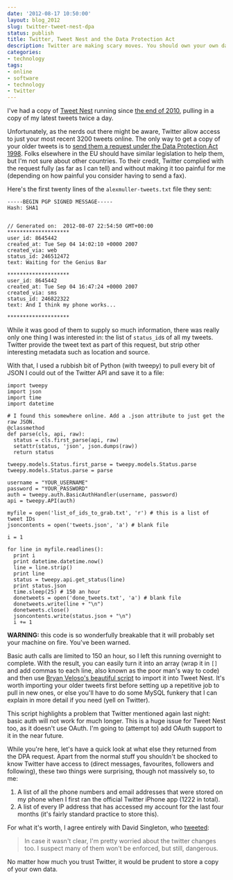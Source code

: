 ```yaml
---
date: '2012-08-17 10:50:00'
layout: blog_2012
slug: twitter-tweet-nest-dpa
status: publish
title: Twitter, Tweet Nest and the Data Protection Act
description: Twitter are making scary moves. You should own your own data.
categories:
- technology
tags:
- online
- software
- technology
- twitter
---
```


I've had a copy of [Tweet Nest][tweetnest] running since [the end of 2010][tnblog],
pulling in a copy of my latest tweets twice a day.

[tweetnest]: http://pongsocket.com/tweetnest/
[tnblog]: /blog/2011/02/tweet-nest/

Unfortunately, as the nerds out there might be aware, Twitter allow access to
just your most recent 3200 tweets online. The only way to get a copy of your
older tweets is to [send them a request under the Data Protection Act
1998][twitterdpa]. Folks elsewhere in the EU should have similar legislation to
help them, but I'm not sure about other countries. To their credit, Twitter
complied with the request fully (as far as I can tell) and without making it too
painful for me (depending on how painful you consider having to send a fax).

[twitterdpa]: https://www.privacyinternational.org/blog/what-does-twitter-know-about-its-users-nologs

Here's the first twenty lines of the `alexmuller-tweets.txt` file they sent:

    -----BEGIN PGP SIGNED MESSAGE-----
    Hash: SHA1


    // Generated on:  2012-08-07 22:54:50 GMT+00:00
    ********************
    user_id: 8645442
    created_at: Tue Sep 04 14:02:10 +0000 2007
    created_via: web
    status_id: 246512472
    text: Waiting for the Genius Bar

    ********************
    user_id: 8645442
    created_at: Tue Sep 04 16:47:24 +0000 2007
    created_via: sms
    status_id: 246822322
    text: And I think my phone works...

    ********************

While it was good of them to supply so much information, there was really only
one thing I was interested in: the list of `status_id`s of all my tweets.
Twitter provide the tweet text as part of this request, but strip other
interesting metadata such as location and source.

With that, I used a rubbish bit of Python (with tweepy) to pull every bit of
JSON I could out of the Twitter API and save it to a file:

    import tweepy
    import json
    import time
    import datetime

    # I found this somewhere online. Add a .json attribute to just get the raw JSON.
    @classmethod
    def parse(cls, api, raw):
      status = cls.first_parse(api, raw)
      setattr(status, 'json', json.dumps(raw))
      return status

    tweepy.models.Status.first_parse = tweepy.models.Status.parse
    tweepy.models.Status.parse = parse

    username = "YOUR_USERNAME"
    password = "YOUR_PASSWORD"
    auth = tweepy.auth.BasicAuthHandler(username, password)
    api = tweepy.API(auth)

    myfile = open('list_of_ids_to_grab.txt', 'r') # this is a list of tweet IDs
    jsoncontents = open('tweets.json', 'a') # blank file

    i = 1

    for line in myfile.readlines():
      print i
      print datetime.datetime.now()
      line = line.strip()
      print line
      status = tweepy.api.get_status(line)
      print status.json
      time.sleep(25) # 150 an hour
      donetweets = open('done_tweets.txt', 'a') # blank file
      donetweets.write(line + "\n")
      donetweets.close()
      jsoncontents.write(status.json + "\n")
      i += 1

__WARNING:__ this code is so wonderfully breakable that it will probably set
your machine on fire. You've been warned.

Basic auth calls are limited to 150 an hour, so I left this running overnight to
complete. With the result, you can easily turn it into an array (wrap it in `[]`
and add commas to each line, also known as the poor man's way to code) and then
use [Bryan Veloso's beautiful script][avalonstar] to import it into Tweet Nest.
It's worth importing your older tweets first before setting up a repetitive job
to pull in new ones, or else you'll have to do some MySQL funkery that I can
explain in more detail if you need (yell on Twitter).

[avalonstar]: http://avalonstar.com/journal/2012/jan/11/let-tweetnest-accept-json/

This script highlights a problem that Twitter mentioned again last night: basic
auth will not work for much longer. This is a huge issue for Tweet Nest too, as it
doesn't use OAuth. I'm going to (attempt to) add OAuth support to it in the near
future.

While you're here, let's have a quick look at what else they returned from the
DPA request. Apart from the normal stuff you shouldn't be shocked to know
Twitter have access to (direct messages, favourites, followers and following),
these two things were surprising, though not massively so, to me:

1.  A list of all the phone numbers and email addresses that were stored on my
    phone when I first ran the official Twitter iPhone app (1222 in total).
2.  A list of every IP address that has accessed my account for the last four
    months (it's fairly standard practice to store this).

For what it's worth, I agree entirely with David Singleton, who
[tweeted][dstweet]:

> In case it wasn't clear, I'm pretty worried about the twitter changes too. I
> suspect many of them won't be enforced, but still, dangerous.

[dstweet]: https://twitter.com/dsingleton/status/236381916599836672

No matter how much you trust Twitter, it would be prudent to store a copy of
your own data.
